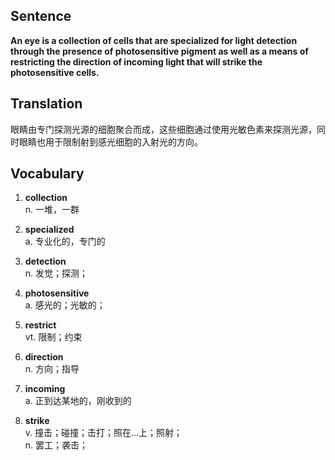 ## Sentence

**An eye is a collection of cells that are specialized for light detection through the presence of photosensitive pigment as well as a means of restricting the direction of incoming light that will strike the photosensitive cells.**      

## Translation

眼睛由专门探测光源的细胞聚合而成，这些细胞通过使用光敏色素来探测光源，同时眼睛也用于限制射到感光细胞的入射光的方向。     

## Vocabulary   

1. **collection**      
n. 一堆，一群       

2. **specialized**       
a. 专业化的，专门的       

3. **detection**        
n. 发觉；探测；       

4. **photosensitive**        
a. 感光的；光敏的；       

5. **restrict**       
vt. 限制；约束       

6. **direction**         
n. 方向；指导       

7. **incoming**        
a. 正到达某地的，刚收到的        

8. **strike**        
v. 撞击；碰撞；击打；照在...上；照射；      
n. 罢工；袭击；        
